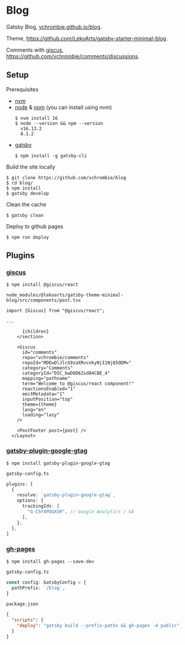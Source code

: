 # Blog

Gatsby Blog, [vchrombie.github.io/blog](https://vchrombie.github.io/blog/blog).

Theme, https://github.com/LekoArts/gatsby-starter-minimal-blog.

Comments with [giscus](https://giscus.app//), https://github.com/vchrombie/comments/discussions.

## Setup

Prerequisites
- [nvm](https://github.com/nvm-sh/nvm)
- [node](https://nodejs.org/en/) & [npm](https://www.npmjs.com/) (you can install using nvm)
  ```shell
  $ nvm install 16
  $ node --version && npm --version
    v16.13.2
    8.1.2
  ```
- [gatsby](https://www.gatsbyjs.com/)
  ```shell
  $ npm install -g gatsby-cli
  ```

Build the site locally
```shell
$ git clone https://github.com/vchrombie/blog
$ cd blog/
$ npm install
$ gatsby develop
```

Clean the cache
```shell
$ gatsby clean
```

Deploy to github pages
```shell
$ npm run deploy
```

## Plugins

### [giscus](https://github.com/giscus/giscus-component/tree/main/packages/react)

```shell
$ npm install @giscus/react
```

`node_modules/@lekoarts/gatsby-theme-minimal-blog/src/components/post.tsx`
```tsx
import {Giscus} from "@giscus/react";

...

      {children}
    </section>

    <Giscus
      id="comments"
      repo="vchrombie/comments"
      repoId="MDEwOlJlcG9zaXRvcnkyNjI1NjQ5ODM="
      category="Comments"
      categoryId="DIC_kwDOD6Zsd84CBE_4"
      mapping="pathname"
      term="Welcome to @giscus/react component!"
      reactionsEnabled="1"
      emitMetadata="1"
      inputPosition="top"
      theme={theme}
      lang="en"
      loading="lazy"
    />
    
    <PostFooter post={post} />
  </Layout>
```

### [gatsby-plugin-google-gtag](https://github.com/gatsbyjs/gatsby/tree/master/packages/gatsby-plugin-google-gtag)

```shell
$ npm install gatsby-plugin-google-gtag
```

`gatsby-config.ts`
```ts
plugins: [
  {
    resolve: `gatsby-plugin-google-gtag`,
    options: {
      trackingIds: [
        "G-C5Y4PDGXSR", // Google Analytics / GA
      ],
    },
  },
]
```

### [gh-pages](https://github.com/tschaub/gh-pages)

```shell
$ npm install gh-pages --save-dev
```

`gatsby-config.ts`
```ts
const config: GatsbyConfig = {
  pathPrefix: `/blog`,
}
```

`package.json`
```json
{
  "scripts": {
    "deploy": "gatsby build --prefix-paths && gh-pages -d public"
  }
}
```